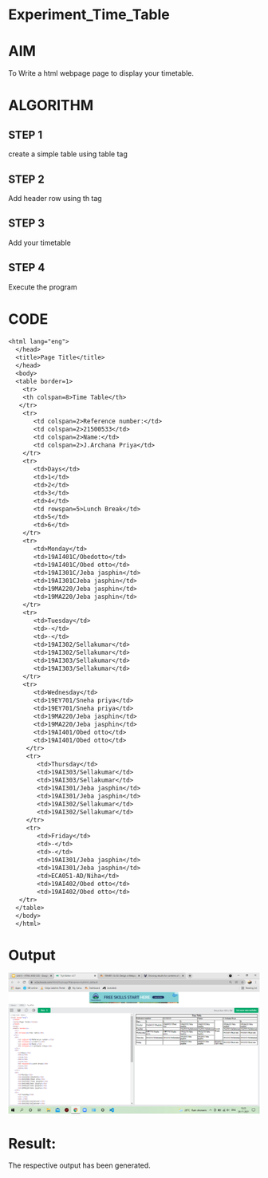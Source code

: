 # Experiment_Time_Table

# AIM
To Write a html webpage page to display your timetable.

# ALGORITHM
## STEP 1
create a simple table using table tag
## STEP 2
Add header row using th tag
## STEP 3
Add your timetable
## STEP 4
Execute the program

# CODE
```<!DOCTYPE html>
<html lang="eng">
  </head>
  <title>Page Title</title>
  </head>
  <body>
  <table border=1>
    <tr>
    <th colspan=8>Time Table</th>
   </tr>
    <tr>
       <td colspan=2>Reference number:</td>
       <td colspan=2>21500533</td>
       <td colspan=2>Name:</td>
       <td colspan=2>J.Archana Priya</td>
    </tr>
    <tr>
       <td>Days</td>
       <td>1</td>
       <td>2</td>
       <td>3</td>
       <td>4</td>
       <td rowspan=5>Lunch Break</td>
       <td>5</td>
       <td>6</td>
    </tr>
    <tr>
       <td>Monday</td>
       <td>19AI401C/Obedotto</td>
       <td>19AI401C/Obed otto</td>
       <td>19AI301C/Jeba jasphin</td>
       <td>19AI301CJeba jasphin</td>
       <td>19MA220/Jeba jasphin</td>
       <td>19MA220/Jeba jasphin</td>
    </tr>
    <tr>
       <td>Tuesday</td>
       <td>-</td>
       <td>-</td>
       <td>19AI302/Sellakumar</td>
       <td>19AI302/Sellakumar</td>
       <td>19AI303/Sellakumar</td>
       <td>19AI303/Sellakumar</td>
    </tr>
    <tr>
       <td>Wednesday</td>
       <td>19EY701/Sneha priya</td>
       <td>19EY701/Sneha priya</td>
       <td>19MA220/Jeba jasphin</td>
       <td>19MA220/Jeba jasphin</td>
       <td>19AI401/Obed otto</td>
       <td>19AI401/Obed otto</td>
     </tr>
     <tr>
        <td>Thursday</td>
        <td>19AI303/Sellakumar</td>
        <td>19AI303/Sellakumar</td>
        <td>19AI301/Jeba jasphin</td>
        <td>19AI301/Jeba jasphin</td>
        <td>19AI302/Sellakumar</td>
        <td>19AI302/Sellakumar</td>
     </tr>
     <tr>
        <td>Friday</td>
        <td>-</td>
        <td>-</td>
        <td>19AI301/Jeba jasphin</td>
        <td>19AI301/Jeba jasphin</td>
        <td>ECA051-AD/Niha</td>
        <td>19AI402/Obed otto</td>
        <td>19AI402/Obed otto</td>
   </tr>
  </table>
  </body>
  </html>
  ```





# Output

![Timetable](./Timetable.png)

# Result:
The respective output has been generated.
